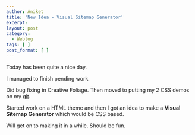 ```yaml
---
author: Aniket
title: 'New Idea - Visual Sitemap Generator'
excerpt:
layout: post
category:
  - Weblog
tags: [ ]
post_format: [ ]
---
```

Today has been quite a nice day.

I managed to finish pending work.

Did bug fixing in Creative Foliage. Then moved to putting my 2 CSS demos on my [git][1].

Started work on a HTML theme and then I got an idea to make a **Visual Sitemap Generator** which would be CSS based.

Will get on to making it in a while. Should be fun.

 [1]: https://github.com/aniketpant "My git"